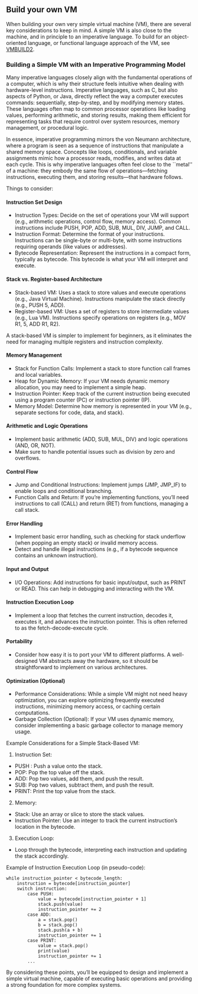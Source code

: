 ## Build your own VM

When building your own very simple virtual machine (VM), there are several key considerations to keep in mind. A simple VM is also close to the machine, and in principle to an imperative language. To build for an object-oriented language, or functional language approach of the VM, see [VMBUILD2](./VMBUILD2.md).


### Building a Simple VM with an Imperative Programming Model

Many imperative languages closely align with the fundamental operations of a computer, which is why their structure feels intuitive when dealing with hardware-level instructions. Imperative languages, such as C, but also aspects of Python, or Java, directly reflect the way a computer executes commands: sequentially, step-by-step, and by modifying memory states. These languages often map to common processor operations like loading values, performing arithmetic, and storing results, making them efficient for representing tasks that require control over system resources, memory management, or procedural logic.

In essence, imperative programming mirrors the von Neumann architecture, where a program is seen as a sequence of instructions that manipulate a shared memory space. Concepts like loops, conditionals, and variable assignments mimic how a processor reads, modifies, and writes data at each cycle. This is why imperative languages often feel close to the ``metal'' of a machine: they embody the same flow of operations—fetching instructions, executing them, and storing results—that hardware follows.

Things to consider:

#### Instruction Set Design
* Instruction Types: Decide on the set of operations your VM will support (e.g., arithmetic operations, control flow, memory access). Common instructions include PUSH, POP, ADD, SUB, MUL, DIV, JUMP, and CALL.
* Instruction Format: Determine the format of your instructions. Instructions can be single-byte or multi-byte, with some instructions requiring operands (like values or addresses).
* Bytecode Representation: Represent the instructions in a compact form, typically as bytecode. This bytecode is what your VM will interpret and execute.

#### Stack vs. Register-based Architecture
* Stack-based VM: Uses a stack to store values and execute operations (e.g., Java Virtual Machine). Instructions manipulate the stack directly (e.g., PUSH 5, ADD).
* Register-based VM: Uses a set of registers to store intermediate values (e.g., Lua VM). Instructions specify operations on registers (e.g., MOV R1, 5, ADD R1, R2).

A stack-based VM is simpler to implement for beginners, as it eliminates the need for managing multiple registers and instruction complexity.

#### Memory Management
* Stack for Function Calls: Implement a stack to store function call frames and local variables.
* Heap for Dynamic Memory: If your VM needs dynamic memory allocation, you may need to implement a simple heap.
* Instruction Pointer: Keep track of the current instruction being executed using a program counter (PC) or instruction pointer (IP).
* Memory Model: Determine how memory is represented in your VM (e.g., separate sections for code, data, and stack).

#### Arithmetic and Logic Operations
* Implement basic arithmetic (ADD, SUB, MUL, DIV) and logic operations (AND, OR, NOT).
* Make sure to handle potential issues such as division by zero and overflows.

#### Control Flow
* Jump and Conditional Instructions: Implement jumps (JMP, JMP_IF) to enable loops and conditional branching.
* Function Calls and Return: If you’re implementing functions, you’ll need instructions to call (CALL) and return (RET) from functions, managing a call stack.

#### Error Handling
* Implement basic error handling, such as checking for stack underflow (when popping an empty stack) or invalid memory access.
* Detect and handle illegal instructions (e.g., if a bytecode sequence contains an unknown instruction).

#### Input and Output
* I/O Operations: Add instructions for basic input/output, such as PRINT or READ. This can help in debugging and interacting with the VM.

#### Instruction Execution Loop
* Implement a loop that fetches the current instruction, decodes it, executes it, and advances the instruction pointer. This is often referred to as the fetch-decode-execute cycle.

#### Portability
* Consider how easy it is to port your VM to different platforms. A well-designed VM abstracts away the hardware, so it should be straightforward to implement on various architectures.

#### Optimization (Optional)
* Performance Considerations: While a simple VM might not need heavy optimization, you can explore optimizing frequently executed instructions, minimizing memory access, or caching certain computations.
* Garbage Collection (Optional): If your VM uses dynamic memory, consider implementing a basic garbage collector to manage memory usage.

Example Considerations for a Simple Stack-Based VM:

1. Instruction Set:
* PUSH <value>: Push a value onto the stack.
* POP: Pop the top value off the stack.
* ADD: Pop two values, add them, and push the result.
* SUB: Pop two values, subtract them, and push the result.
* PRINT: Print the top value from the stack.

2. Memory:
* Stack: Use an array or slice to store the stack values.
* Instruction Pointer: Use an integer to track the current instruction’s location in the bytecode.

3. Execution Loop:
* Loop through the bytecode, interpreting each instruction and updating the stack accordingly.

Example of Instruction Execution Loop (in pseudo-code):

```
while instruction_pointer < bytecode_length:
    instruction = bytecode[instruction_pointer]
    switch instruction:
        case PUSH:
            value = bytecode[instruction_pointer + 1]
            stack.push(value)
            instruction_pointer += 2
        case ADD:
            a = stack.pop()
            b = stack.pop()
            stack.push(a + b)
            instruction_pointer += 1
        case PRINT:
            value = stack.pop()
            print(value)
            instruction_pointer += 1
        ...
```

By considering these points, you’ll be equipped to design and implement a simple virtual machine, capable of executing basic operations and providing a strong foundation for more complex systems.

